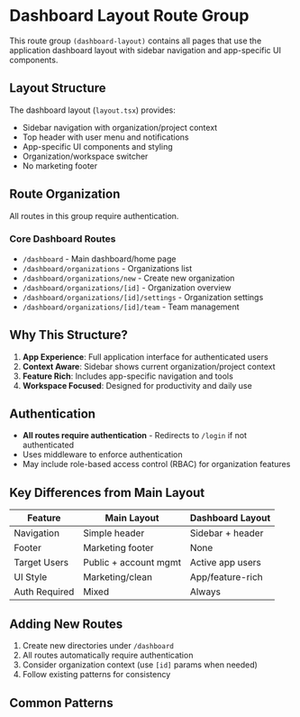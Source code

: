 # Dashboard Layout Route Group

This route group `(dashboard-layout)` contains all pages that use the application dashboard layout with sidebar navigation and app-specific UI components.

## Layout Structure

The dashboard layout (`layout.tsx`) provides:

- Sidebar navigation with organization/project context
- Top header with user menu and notifications
- App-specific UI components and styling
- Organization/workspace switcher
- No marketing footer

## Route Organization

All routes in this group require authentication.

### Core Dashboard Routes

- `/dashboard` - Main dashboard/home page
- `/dashboard/organizations` - Organizations list
- `/dashboard/organizations/new` - Create new organization
- `/dashboard/organizations/[id]` - Organization overview
- `/dashboard/organizations/[id]/settings` - Organization settings
- `/dashboard/organizations/[id]/team` - Team management

## Why This Structure?

1. **App Experience**: Full application interface for authenticated users
2. **Context Aware**: Sidebar shows current organization/project context
3. **Feature Rich**: Includes app-specific navigation and tools
4. **Workspace Focused**: Designed for productivity and daily use

## Authentication

- **All routes require authentication** - Redirects to `/login` if not authenticated
- Uses middleware to enforce authentication
- May include role-based access control (RBAC) for organization features

## Key Differences from Main Layout

| Feature       | Main Layout           | Dashboard Layout |
| ------------- | --------------------- | ---------------- |
| Navigation    | Simple header         | Sidebar + header |
| Footer        | Marketing footer      | None             |
| Target Users  | Public + account mgmt | Active app users |
| UI Style      | Marketing/clean       | App/feature-rich |
| Auth Required | Mixed                 | Always           |

## Adding New Routes

1. Create new directories under `/dashboard`
2. All routes automatically require authentication
3. Consider organization context (use `[id]` params when needed)
4. Follow existing patterns for consistency

## Common Patterns
